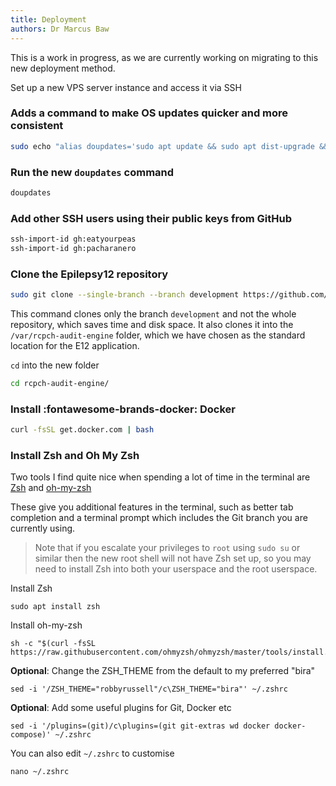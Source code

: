 ```yaml
---
title: Deployment
authors: Dr Marcus Baw
---
```


This is a work in progress, as we are currently working on migrating to this new deployment method.

Set up a new VPS server instance and access it via SSH

### Adds a command to make OS updates quicker and more consistent

```bash
sudo echo "alias doupdates='sudo apt update && sudo apt dist-upgrade && sudo apt autoremove && sudo apt autoclean'" >> /etc/profile;source /etc/profile
```

### Run the new `doupdates` command

```bash
doupdates
```

### Add other SSH users using their public keys from GitHub

```bash
ssh-import-id gh:eatyourpeas
ssh-import-id gh:pacharanero
```

### Clone the Epilepsy12 repository

```bash
sudo git clone --single-branch --branch development https://github.com/rcpch/rcpch-audit-engine.git /var/rcpch-audit-engine
```

This command clones only the branch `development` and not the whole repository, which saves time and disk space.
It also clones it into the `/var/rcpch-audit-engine` folder, which we have chosen as the standard location for the E12 application.

`cd` into the new folder
```bash
cd rcpch-audit-engine/
```

### Install :fontawesome-brands-docker: Docker

```bash
curl -fsSL get.docker.com | bash
```

### Install Zsh and Oh My Zsh

Two tools I find quite nice when spending a lot of time in the terminal are [Zsh](https://www.zsh.org/) and [oh-my-zsh](https://ohmyz.sh/)

These give you additional features in the terminal, such as better tab completion and a terminal prompt which includes the Git branch you are currently using.

> Note that if you escalate your privileges to `root` using `sudo su` or similar then the new root shell will not have Zsh set up, so you may need to install Zsh into both your userspace and the root userspace.

Install Zsh
```console
sudo apt install zsh
```

Install oh-my-zsh
```console
sh -c "$(curl -fsSL https://raw.githubusercontent.com/ohmyzsh/ohmyzsh/master/tools/install.sh)"
```

**Optional**: Change the ZSH_THEME from the default to my preferred "bira"
```console
sed -i '/ZSH_THEME="robbyrussell"/c\ZSH_THEME="bira"' ~/.zshrc
```

**Optional**: Add some useful plugins for Git, Docker etc
```console
sed -i '/plugins=(git)/c\plugins=(git git-extras wd docker docker-compose)' ~/.zshrc
```

You can also edit `~/.zshrc` to customise
```console
nano ~/.zshrc
```
